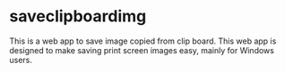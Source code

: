 # saveclipboardimg
This is a web app to save image copied from clip board. 
This web app is designed to make saving print screen images easy, mainly for Windows users.

 
